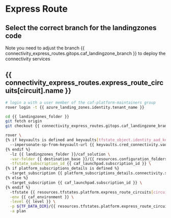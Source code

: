 
# Express Route

## Select the correct branch for the landingzones code

Note you need to adjust the branch {{ connectivity_express_routes.gitops.caf_landingzone_branch }} to deploy the connectivity services

## {{ connectivity_express_routes.express_route_circuits[circuit].name }}

```bash
# login a with a user member of the caf-platform-maintainers group
rover login -t {{ azure_landing_zones.identity.tenant_name }}

cd {{ landingzones_folder }}
git fetch origin
git checkout {{ connectivity_express_routes.gitops.caf_landingzone_branch }}

rover \
{% if keyvaults is defined and keyvaults[tfstate_object.identity_aad_key] is defined and azure_landing_zones.identity.azuread_identity_mode != "logged_in_user" %}
  --impersonate-sp-from-keyvault-url {{ keyvaults.cred_connectivity.vault_uri }} \
{% endif %}
  -lz {{ landingzones_folder }}/caf_solution \
  -var-folder {{ destination_base }}/{{ resources.configuration_folders.platform.destination_relative_path }}/{{ level }}/{{ base_folder }}/express_route_circuit/{{ circuit }} \
  -tfstate_subscription_id {{ caf_launchpad.subscription_id }} \
{% if platform_subscriptions_details is defined %}
  -target_subscription {{ platform_subscriptions_details.connectivity.subscription_id }} \
{% else %}
  -target_subscription {{ caf_launchpad.subscription_id }} \
{% endif %}
  -tfstate {{ resources.tfstates.platform.express_route_circuits[circuit].tfstate }} \
  -env {{ caf_environment }} \
  -level {{ level }} \
  -p ${TF_DATA_DIR}/{{ resources.tfstates.platform.express_route_circuits[circuit].tfstate }}.tfplan \
  -a plan

```

